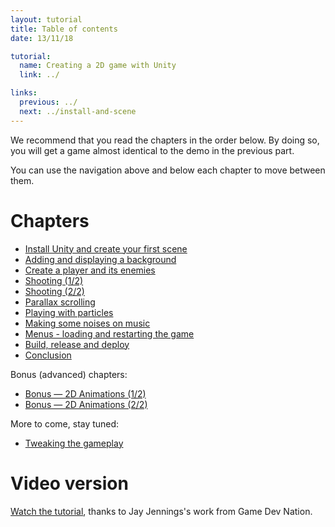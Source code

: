 ```yaml
---
layout: tutorial
title: Table of contents
date: 13/11/18

tutorial:
  name: Creating a 2D game with Unity
  link: ../

links:
  previous: ../
  next: ../install-and-scene
---
```


We recommend that you read the chapters in the order below. By doing so, you will get a game almost identical to the demo in the previous part.

You can use the navigation above and below each chapter to move between them.

# Chapters

- [Install Unity and create your first scene](../install-and-scene)
- [Adding and displaying a background](../background-and-camera)
- [Create a player and its enemies](../player-and-enemies)
- [Shooting (1/2)](../shooting-1)
- [Shooting (2/2)](../shooting-2)
- [Parallax scrolling](../parallax-scrolling)
- [Playing with particles](../particles)
- [Making some noises on music](../sounds)
- [Menus - loading and restarting the game](../menus)
- [Build, release and deploy](../deployment)
- [Conclusion](../conclusion)

Bonus (advanced) chapters:

- [Bonus — 2D Animations (1/2)](../animations-1)
- [Bonus — 2D Animations (2/2)](../animations-2)

More to come, stay tuned:

- [Tweaking the gameplay](../tweaking-the-gameplay)

# Video version

[Watch the tutorial](http://gamedevnation.com/creating-a-2d-game-with-unity/), thanks to Jay Jennings's work from Game Dev Nation.
